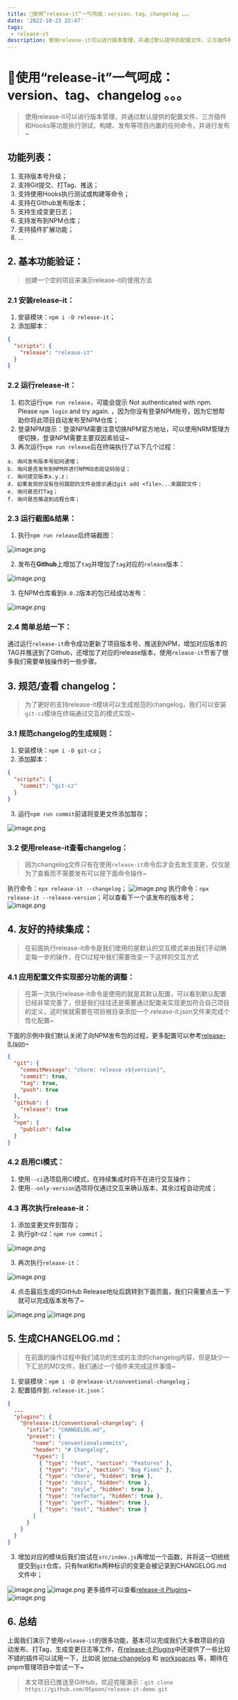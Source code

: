 ```yaml
---
title: 🚀使用“release-it”一气呵成：version、tag、changelog 。。。
date: '2022-10-23 22:47'
tags:
 - release-it
description: 使用release-it可以进行版本管理，并通过默认提供的配置文件、三方插件和Hooks等功能执行测试、构建、发布等项目内置的任何命令，并进行发布~
---
```


# 🚀使用“release-it”一气呵成：version、tag、changelog 。。。

> 使用release-it可以进行版本管理，并通过默认提供的配置文件、三方插件和Hooks等功能执行测试、构建、发布等项目内置的任何命令，并进行发布~

## 功能列表：

1. 支持版本号升级；
2. 支持Git提交、打Tag、推送；
3. 支持使用Hooks执行测试或构建等命令；
4. 支持在GIthub发布版本；
5. 支持生成变更日志；
6. 支持发布到NPM仓库；
7. 支持插件扩展功能；
8. ...

## 2. 基本功能验证：
> 创建一个空的项目来演示release-it的使用方法

### 2.1 安装release-it：

1. 安装模块：`npm i -D release-it`；
2. 添加脚本：
```json
{
  "scripts": {
    "release": "release-it"
  }
}
```
### 2.2 运行release-it：

1. 初次运行`npm run release`，可能会提示 Not authenticated with npm. Please `npm login` and try again. ，因为你没有登录NPM账号，因为它想帮助你将此项目自动发布至NPM仓库；
2. 登录NPM提示：登录NPM需要注意切换NPM官方地址，可以使用NRM管理方便切换，登录NPM需要主要双因素验证~
3. 再次运行`npm run release`后在终端执行了以下几个过程：
```
a. 询问发布版本号如何递增；
b. 询问是否发布到NPM并进行NPM动态验证码验证；
c. 询问提交版本x.y.z；
d. 如果发现你没有任何跟踪的文件会提示通过git add <file>...来跟踪文件；
e. 询问是否打Tag；
f. 询问是否推送到远程仓库；
```
### 2.3 运行截图&结果：

1. 执行`npm run release`后终端截图：

![image.png](https://p3-juejin.byteimg.com/tos-cn-i-k3u1fbpfcp/93965d44497a49bc9a478b808ba5d3b9~tplv-k3u1fbpfcp-zoom-1.image)

2. 发布在**Github**上增加了`tag`并增加了`tag`对应的`release`版本：

![image.png](https://p3-juejin.byteimg.com/tos-cn-i-k3u1fbpfcp/79f2edb0795b4998a1793cff0e9c4f2d~tplv-k3u1fbpfcp-zoom-1.image)

3. 在NPM仓库看到`0.0.2`版本的包已经成功发布：

![image.png](https://p3-juejin.byteimg.com/tos-cn-i-k3u1fbpfcp/168ebac4e7274c819d13c55b8a3ead59~tplv-k3u1fbpfcp-zoom-1.image)
### 2.4 简单总结一下：
通过运行`release-it`命令成功更新了项目版本号、推送到NPM，增加对应版本的TAG并推送到了Github，还增加了对应的release版本，使用`release-it`节省了很多我们需要单独操作的一些步骤。
## 3. 规范/查看 changelog：
> 为了更好的支持release-it模块可以生成规范的changelog，我们可以安装`git-cz`模块在终端通过交互的模式实现~

### 3.1 规范changelog的生成规则：

1. 安装模块：`npm i -D git-cz`；
2. 添加脚本：
```json
{
  "scripts": {
    "commit": "git-cz"
  }
}
```

3. 运行`npm run commit`前请将变更文件添加暂存；

![image.png](https://p3-juejin.byteimg.com/tos-cn-i-k3u1fbpfcp/9e6592ec65354b64bfc8b02815e506d2~tplv-k3u1fbpfcp-zoom-1.image)
### 3.2 使用release-it查看changelog：
> 因为changelog文件只有在使用`release-it`命令后才会去发生变更，仅仅是为了查看而不需要发布可以按下面命令操作~

执行命令：`npx release-it --changelog`；
![image.png](https://p3-juejin.byteimg.com/tos-cn-i-k3u1fbpfcp/604da765c7574bfd9938fbe62775c641~tplv-k3u1fbpfcp-zoom-1.image)
执行命令：`npx release-it --release-version`；可以查看下一个该发布的版本号；
![image.png](https://p3-juejin.byteimg.com/tos-cn-i-k3u1fbpfcp/158f4e31dbab4aea9a92df3c274864df~tplv-k3u1fbpfcp-zoom-1.image)
## 4. 友好的持续集成：
> 在前面执行release-it命令是我们使用的是默认的交互模式来由我们手动确定每一步的操作，在CI过程中我们需要改变一下这样的交互方式

### 4.1 应用配置文件实现部分功能的调整：
> 在第一次执行release-it命令是使用的就是其默认配置，可以看到默认配置已经非常完善了，但是我们往往还是需要通过配置来实现更加符合自己项目的定义，这时候就需要在项目根目录添加一个.release-it.json文件来完成个性化配置~

下面的示例中我们默认关闭了向NPM发布包的过程，更多配置可以参考[release-it.json](https://github.com/release-it/release-it/blob/master/config/release-it.json)~
```json
{
  "git": {
    "commitMessage": "chore: release v${version}",
    "commit": true,
    "tag": true,
    "push": true
  },
  "github": {
    "release": true
  },
  "npm": {
    "publish": false
  }
}
```
### 4.2 启用CI模式：

1. 使用`--ci`选项启用CI模式，在持续集成时将不在进行交互操作；
2. 使用`--only-version`选项将仅通过交互来确认版本，其余过程自动完成；
### 4.3 再次执行release-it：

1. 添加变更文件到暂存；
2. 执行git-cz：`npm run commit`；

![image.png](https://p3-juejin.byteimg.com/tos-cn-i-k3u1fbpfcp/c39efeafe097429d9c0ea9821974702d~tplv-k3u1fbpfcp-zoom-1.image)

3. 再次执行`release-it`：

![image.png](https://p3-juejin.byteimg.com/tos-cn-i-k3u1fbpfcp/d050981689284e518a898e85d4f76528~tplv-k3u1fbpfcp-zoom-1.image)

4. 点击最后生成的GitHub Release地址后跳转到下面页面，我们只需要点击一下就可以完成版本发布了~

![image.png](https://p3-juejin.byteimg.com/tos-cn-i-k3u1fbpfcp/e112b2b34d1c49c1bac08e3314ba5962~tplv-k3u1fbpfcp-zoom-1.image)
![image.png](https://p3-juejin.byteimg.com/tos-cn-i-k3u1fbpfcp/997c1e36dd2c4df38ea038da80fe8275~tplv-k3u1fbpfcp-zoom-1.image)
## 5. 生成CHANGELOG.md：
> 在前面的操作过程中我们成功的生成的主流的changelog内容，但是缺少一下汇总的MD文件，我们通过一个插件来完成这件事情~

1. 安装模块：`npm i -D @release-it/conventional-changelog`；
2. 配置插件到`.release-it.json`：
```json
{
  ...
  "plugins": {
    "@release-it/conventional-changelog": {
      "infile": "CHANGELOG.md",
      "preset": {
        "name": "conventionalcommits",
        "header": "# Changelog",
        "types": [
          { "type": "feat", "section": "Features" },
          { "type": "fix", "section": "Bug Fixes" },
          { "type": "chore", "hidden": true },
          { "type": "docs", "hidden": true },
          { "type": "style", "hidden": true },
          { "type": "refactor", "hidden": true },
          { "type": "perf", "hidden": true },
          { "type": "test", "hidden": true }
        ]
      }
    }
  }
}
```

3. 增加对应的模块后我们尝试在`src/index.js`再增加一个函数，并将这一切统统提交到`git`仓库，只有feat和fix两种标识的变更会被记录到CHANGELOG.md文件中；

![image.png](https://p3-juejin.byteimg.com/tos-cn-i-k3u1fbpfcp/a24f02143106476fa40ff9ade5725946~tplv-k3u1fbpfcp-zoom-1.image)
![image.png](https://p3-juejin.byteimg.com/tos-cn-i-k3u1fbpfcp/20ee34b2f246498cabe1a89763c8b3b1~tplv-k3u1fbpfcp-zoom-1.image)
更多插件可以查看[release-it Plugins](https://github.com/release-it/release-it#plugins)~
![image.png](https://p3-juejin.byteimg.com/tos-cn-i-k3u1fbpfcp/a33f2b8a441247519b3eda6013478122~tplv-k3u1fbpfcp-zoom-1.image)
## 6. 总结
上面我们演示了使用`release-it`的很多功能，基本可以完成我们大多数项目的自动发布、打Tag、生成变更日志等工作，在[release-it Plugins](https://github.com/release-it/release-it#plugins)中还提供了一些比较不错的插件可以试用一下，比如说 [lerna-changelog](https://github.com/release-it-plugins/lerna-changelog) 和 [workspaces](https://github.com/release-it-plugins/workspaces) 等，期待在pnpm管理项目中尝试一下~
> 本文项目已推送至GitHub，欢迎克隆演示：`git clone https://github.com/OSpoon/release-it-demo.git`

<Comment />